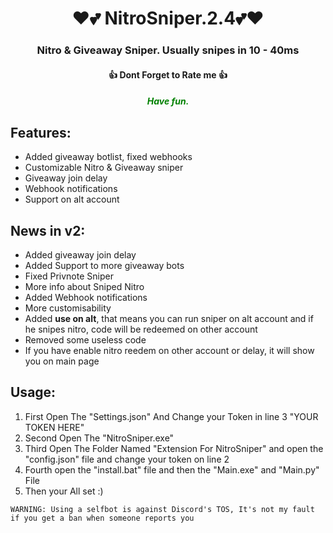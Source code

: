 <h1 align="center">❤💕 NitroSniper.2.4💕❤</h1>
<h3 align="center">Nitro & Giveaway Sniper. Usually snipes in 10 - 40ms</h3>
<h4 align="center">👍 Dont Forget to Rate me 👍 </h4>
<h5 align="center" style="color: green;">Have fun.</h4>

## Features:

- Added giveaway botlist, fixed webhooks
- Customizable Nitro & Giveaway sniper
- Giveaway join delay
- Webhook notifications 
- Support on alt account

## News in v2:

- Added giveaway join delay
- Added Support to more giveaway bots
- Fixed Privnote Sniper
- More info about Sniped Nitro
- Added Webhook notifications 
- More customisability
- Added **use on alt**, that means you can run sniper on alt account and if he snipes nitro, code will be redeemed on other account
- Removed some useless code
- If you have enable nitro reedem on other account or delay, it will show you on main page

## Usage:

1. First Open The "Settings.json" And Change your Token in line 3 "YOUR TOKEN HERE"
2. Second Open The "NitroSniper.exe"
3. Third Open The Folder Named "Extension For NitroSniper" and open the "config.json" file and change your token on line 2
4. Fourth open the "install.bat" file and then the "Main.exe" and "Main.py" File
6. Then your All set :)

`WARNING: Using a selfbot is against Discord's TOS, It's not my fault if you get a ban when someone reports you`
